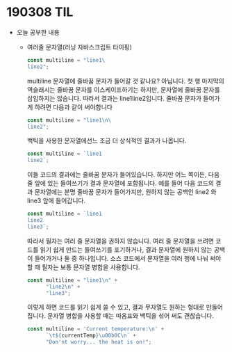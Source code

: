# 190308 TIL

- 오늘 공부한 내용

  - 여러줄 문자열(러닝 자바스크립트 타이핑)

    ```javascript
    const multiline = "line1\
    line2";
    ```

    multiline 문자열에 줄바꿈 문자가 들어갈 것 같나요? 아닙니다. 첫 행 마지막의 역슬래시는 줄바꿈 문자를 이스케이프하기는 하지만, 문자열에 줄바꿈 문자를 삽입하지는 않습니다. 따라서 결과는 line1line2입니다. 줄바꿈 문자가 들어가게 하려면 다음과 같이 써야합니다

    ```javascript
    const multiline = "line1\n\
    line2";
    ```

    백틱을 사용한 문자열에선느 조금 더 상식적인 결과가 나옵니다.

    ```javascript
    const multiline = `line1
    line2`;
    ```

    이들 코드의 결과에는 줄바꿈 문자가 들어있습니다. 하지만 어느 쪽이든, 다음 줄 앞에 있는 들여쓰기가 결과 문자열에 포함됩니다. 예를 들어 다음 코드의 결과 문자열에는 분명 줄바꿈 문자가 들어가지만, 원하지 않는 공백인 line2 와 line3 앞에 들어갑니다.

    ```javascript
    const multiline = `line1
    line2
    line3`;
    ```

    따라서 필자는 여러 줄 문자열을 권하지 않습니다. 여러 줄 문자열을 쓰려면 코드를 읽기 쉽게 만드는 들여쓰기를 포기하거나, 결과 문자열에 원하지 않는 공백이 들어가거나 둘 중 하나입니다. 소스 코드에서 문자열을 여러 행에 나눠 써야 할 때 필자는 보통 문자열 병합을 사용합니다.

    ```javascript
    const multiline = "line1\n" +
          "line2\n" +
          "line3";
    ```

    이렇게 하면 코드를 읽기 쉽게 쓸 수 있고, 결과 무자열도 원하는 형대로 만들어 집니다. 문자열 병합을 사용할 때는 따옴표와 백틱을 섞어 써도 괜찮습니다.

    ```javascript
    const multiline = 'Current temperature:\n' +
          `\t${currentTemp}\u00b0C\n` +
          "Don'nt worry... the heat is on!";
    ```

    